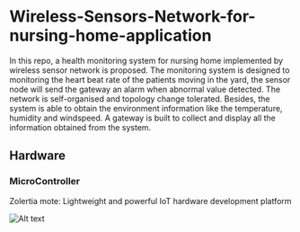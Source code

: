 # Wireless-Sensors-Network-for-nursing-home-application

In this repo, a health monitoring system for
nursing home implemented by wireless sensor network is
proposed. The monitoring system is designed to monitoring the
heart beat rate of the patients moving in the yard, the sensor
node will send the gateway an alarm when abnormal value
detected. The network is self-organised and topology change
tolerated. Besides, the system is able to obtain the environment
information like the temperature, humidity and windspeed. A
gateway is built to collect and display all the information
obtained from the system.

## Hardware

### MicroController

Zolertia mote: Lightweight and powerful IoT hardware development platform

<img align="center" src="home/../20230216125522.png" alt="Alt text" />





